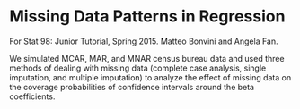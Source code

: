 # Missing Data Patterns in Regression
For Stat 98: Junior Tutorial, Spring 2015.
Matteo Bonvini and Angela Fan.

We simulated MCAR, MAR, and MNAR census bureau data and used three methods of dealing with missing data (complete case analysis, single imputation, and multiple imputation) to analyze the effect of missing data on the coverage probabilities of confidence intervals around the beta coefficients.
